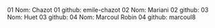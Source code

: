 01 Nom: Chazot
01 github: emile-chazot
02 Nom: Mariani
02 github:
03 Nom: Huet
03 github:
04 Nom: Marcoul Robin
04 github: marcoul8